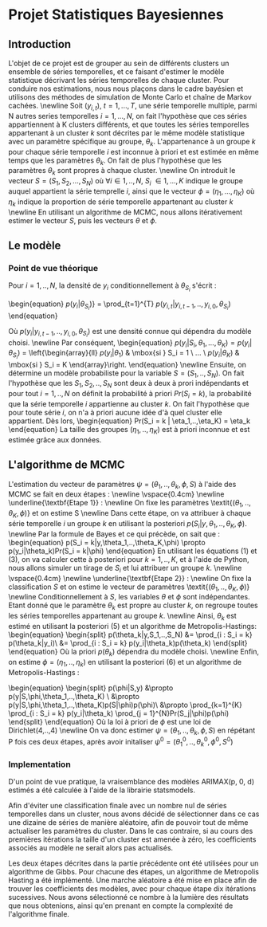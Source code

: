 # Projet Statistiques Bayesiennes

## Introduction

L'objet de ce projet est de grouper au sein de différents clusters un ensemble de séries temporelles, et ce faisant d'estimer le modèle statistique décrivant les séries temporelles de chaque cluster. 
Pour conduire nos estimations, nous nous plaçons dans le cadre bayésien et utilisons des méthodes de simulation de Monte Carlo et chaîne de Markov cachées.
\newline
Soit ($y_{i,t}$), $t=1,...,T$, une série temporelle multiple, parmi N autres series temporelles $i=1,...,N$, on fait l'hypothèse que ces séries appartiennent à K clusters différents, et que toutes les séries temporelles appartenant à un cluster $k$ sont décrites par le même modèle statistique avec un paramètre spécifique au groupe, $\theta_k$. L'appartenance à un groupe $k$ pour chaque série temporelle $i$ est inconnue à priori et est estimée en même temps que les paramètres $\theta_k$. On fait de plus l'hypothèse que les paramètres $\theta_k$ sont propres à chaque cluster. 
\newline
On introduit le vecteur $S = (S_1,S_2,...,S_N)$ où $\forall i \in 1,..,N$, $S_i$ $\in 1,...,K$ indique le groupe auquel appartient la série temprelle $i$, ainsi que le vecteur $\phi = (\eta_1, ..., \eta_K)$ où $\eta_k$ indique la proportion de série temporelle appartenant au cluster $k$
\newline
En utilisant un algorithme de MCMC, nous allons itérativement estimer le vecteur $S$, puis les vecteurs $\theta$ et $\phi$.

## Le modèle
### Point de vue théorique

Pour $i = 1,..,N$, la densité de $y_i$ conditionnellement à $\theta_{S_i}$ s'écrit :

\begin{equation}
$p(y_i | \theta_{S_i})$} = \prod_{t=1}^{T} $p(y_{i,t}|y_{i,t-1},..,y_{i,0},\theta_{S_i})$
\end{equation}

Où $p(y_i|y_{i,t-1},..,y_{i,0},\theta_{S_i})$ est une densité connue qui dépendra du modèle choisi.
\newline
Par conséquent, 
\begin{equation}
$p(y_i | S_i, \theta_1,...,\theta_K) =  p(y_i | \theta_{S_i})$ = \left\{\begin{array}{ll}
  $p(y_i | \theta_{1})$   & \mbox{si } S_i = 1  \\
  ...                                         \\
  $p(y_i | \theta_{K})$   & \mbox{si } S_i = K
\end{array}\right.
\end{equation}
\newline
Ensuite, on détermine un modèle probabiliste pour la variable $S = (S_1,..,S_N)$. On fait l'hypothèse que les $S_1, S_2,..,S_N$ sont deux à deux à prori indépendants et pour tout $i = 1,..,N$ on définit la probabilité à priori $Pr(S_i = k)$, la probabilité que la série temporelle $i$ appartienne au cluster $k$. On fait l'hypothèse que pour toute série $i$, on n'a à priori aucune idée d'à quel cluster elle appartient. Dès lors,
\begin{equation}
Pr(S_i = k | \eta_1,..,\eta_K) = \eta_k
\end{equation}
La taille des groupes $(\eta_1,..,\eta_K)$ est à priori inconnue et est estimée grâce aux données.

## L'algorithme de MCMC

L'estimation du vecteur de paramètres $\psi = (\theta_1,..,\theta_k,\phi,S)$ à l'aide des MCMC se fait en deux étapes :
\newline
\vspace{0.4cm} 
\newline
\underline{\textbf{Etape 1}} : 
\newline 
On fixe les paramètres \textit{$(\theta_1,..,\theta_K,\phi)$} et on estime S 
\newline
Dans cette étape, on va attribuer à chaque série temporelle $i$ un groupe $k$ en utilisant la posteriori $p(S_i|y,\theta_1,..,\theta_K,\phi)$.
\newline
Par la formule de Bayes et ce qui précède, on sait que :
\begin{equation}
p(S_i = k|y,\theta_1,..,\theta_K,\phi) \propto p(y_i|\theta_k)Pr(S_i = k|\phi)
\end{equation}
En utilisant les équations (1) et (3), on va calculer cette à posteriori pour $k = 1,..,K$, et à l'aide de Python, nous allons simuler un tirage de $S_i$ et lui attribuer un groupe $k$.
\newline
\vspace{0.4cm} 
\newline
\underline{\textbf{Etape 2}} : 
\newline 
On fixe la classification $S$ et on estime le vecteur de paramètres \textit{$(\theta_1,..,\theta_K,\phi)$}
\newline
Conditionnellement à $S$, les variables $\theta$ et $\phi$ sont indépendantes. Etant donné que le paramètre $\theta_k$ est propre au cluster $k$, on regroupe toutes les séries temporelles appartenant au groupe $k$.
\newline
Ainsi, $\theta_k$ est estimé en utilisant la posteriori (5) et un algorithme de Metropolis-Hastings:
\begin{equation}
    \begin{split}
        p(\theta_k|y,S_1,..,S_N) &= \prod_{i : S_i = k} p(\theta_k|y_i)\\
                                 &=  \prod_{i : S_i = k} p(y_i|\theta_k)p(\theta_k)
    \end{split}
\end{equation}
Où la priori $p(\theta_k)$ dépendra du modèle choisi.
\newline
Enfin, on estime $\phi = (\eta_1,..,\eta_k$) en utilisant la posteriori (6) et un algorithme de Metropolis-Hastings : 

\begin{equation}
    \begin{split}
        p(\phi|S,y) &\propto p(y|S,\phi,\theta_1,..,\theta_K) \\
                    &\propto p(y|S,\phi,\theta_1,..,\theta_K)p(S|\phi)p(\phi)\\
                    &\propto \prod_{k=1}^{K} \prod_{i : S_i = k} p(y_i|\theta_k) \prod_{j = 1}^{N}Pr(S_j|\phi)p(\phi)
    \end{split}
\end{equation}
Où la loi à priori de $\phi$ est une loi de Dirichlet(4,..,4)
\newline
On va donc estimer $\psi = (\theta_1,..,\theta_k,\phi,S)$ en répétant P fois ces deux étapes, après avoir initaliser $\psi^{0} = (\theta_1^{0},..,\theta_k^{0},\phi^{0},S^{0})$

### Implementation

D'un point de vue pratique, la vraisemblance des modèles ARIMAX(p, 0, d) estimés a été calculée à l'aide de la librairie statsmodels. 

Afin d'éviter une classification finale avec un nombre nul de séries temporelles dans un cluster, nous avons décidé de sélectionner dans ce cas une dizaine de séries de manière aléatoire, afin de pouvoir tout de même actualiser les paramètres du cluster. Dans le cas contraire, si au cours des premières itérations la taille d'un cluster est amenée à zéro, les coefficients associés au modèle ne serait alors pas actualisés.

Les deux étapes décrites dans la partie précédente ont été utilisées pour un algorithme de Gibbs. Pour chacune des étapes, un algorithme de Metropolis Hasting a été implémenté. Une marche aléatoire a été mise en place afin de trouver les coefficients des modèles, avec pour chaque étape dix itérations sucessives. Nous avons sélectionné ce nombre à la lumière des résultats que nous obtenions, ainsi qu'en prenant en compte la complexité de l'algorithme finale. 
